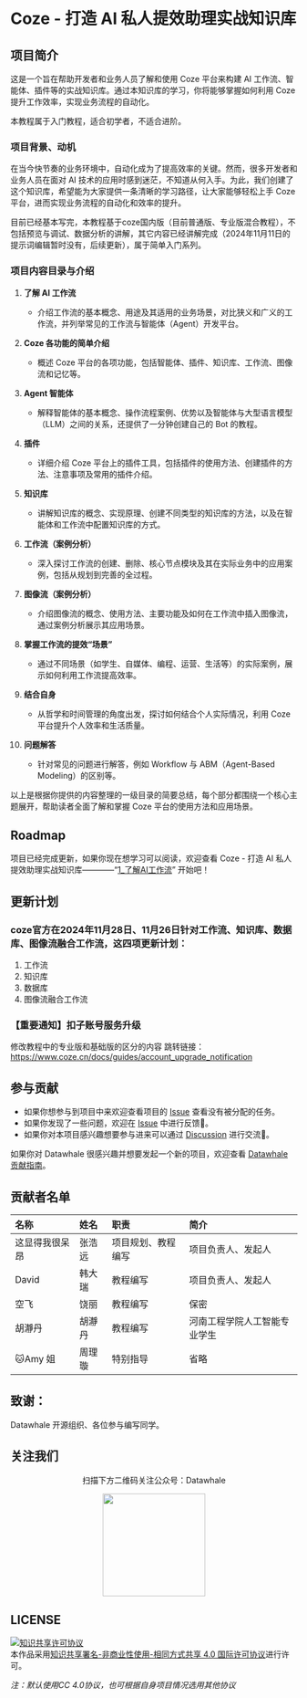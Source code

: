 # Coze - 打造 AI 私人提效助理实战知识库

## 项目简介

这是一个旨在帮助开发者和业务人员了解和使用 Coze 平台来构建 AI 工作流、智能体、插件等的实战知识库。通过本知识库的学习，你将能够掌握如何利用 Coze 提升工作效率，实现业务流程的自动化。

本教程属于入门教程，适合初学者，不适合进阶。


### 项目背景、动机

在当今快节奏的业务环境中，自动化成为了提高效率的关键。然而，很多开发者和业务人员在面对 AI 技术的应用时感到迷茫，不知道从何入手。为此，我们创建了这个知识库，希望能为大家提供一条清晰的学习路径，让大家能够轻松上手 Coze 平台，进而实现业务流程的自动化和效率的提升。

目前已经基本写完，本教程基于coze国内版（目前普通版、专业版混合教程），不包括预览与调试、数据分析的讲解，其它内容已经讲解完成（2024年11月11日的提示词编辑暂时没有，后续更新），属于简单入门系列。

### 项目内容目录与介绍

1. **了解 AI 工作流**
   - 介绍工作流的基本概念、用途及其适用的业务场景，对比狭义和广义的工作流，并列举常见的工作流与智能体（Agent）开发平台。

2. **Coze 各功能的简单介绍**
   - 概述 Coze 平台的各项功能，包括智能体、插件、知识库、工作流、图像流和记忆等。

3. **Agent 智能体**
   - 解释智能体的基本概念、操作流程案例、优势以及智能体与大型语言模型（LLM）之间的关系，还提供了一分钟创建自己的 Bot 的教程。

4. **插件**
   - 详细介绍 Coze 平台上的插件工具，包括插件的使用方法、创建插件的方法、注意事项及常用的插件介绍。

5. **知识库**
   - 讲解知识库的概念、实现原理、创建不同类型的知识库的方法，以及在智能体和工作流中配置知识库的方式。

6. **工作流（案例分析）**
   - 深入探讨工作流的创建、删除、核心节点模块及其在实际业务中的应用案例，包括从规划到完善的全过程。

7. **图像流（案例分析）**
   - 介绍图像流的概念、使用方法、主要功能及如何在工作流中插入图像流，通过案例分析展示其应用场景。

8. **掌握工作流的提效“场景”**
   - 通过不同场景（如学生、自媒体、编程、运营、生活等）的实际案例，展示如何利用工作流提高效率。

9. **结合自身**
   - 从哲学和时间管理的角度出发，探讨如何结合个人实际情况，利用 Coze 平台提升个人效率和生活质量。

10. **问题解答**
    - 针对常见的问题进行解答，例如 Workflow 与 ABM（Agent-Based Modeling）的区别等。

以上是根据你提供的内容整理的一级目录的简要总结，每个部分都围绕一个核心主题展开，帮助读者全面了解和掌握 Coze 平台的使用方法和应用场景。

## Roadmap

项目已经完成更新，如果你现在想学习可以阅读，欢迎查看 Coze - 打造 AI 私人提效助理实战知识库————“[1_了解AI工作流](/docs/1_了解%20AI%20工作流.md)” 开始吧！

## 更新计划

### coze官方在2024年11月28日、11月26日针对工作流、知识库、数据库、图像流融合工作流，这四项更新计划：
1. 工作流
2. 知识库
3. 数据库
4. 图像流融合工作流

### 【重要通知】扣子账号服务升级

修改教程中的专业版和基础版的区分的内容
跳转链接：https://www.coze.cn/docs/guides/account_upgrade_notification

## 参与贡献

- 如果你想参与到项目中来欢迎查看项目的 [Issue](/issues) 查看没有被分配的任务。
- 如果你发现了一些问题，欢迎在 [Issue](/issues) 中进行反馈🐛。
- 如果你对本项目感兴趣想要参与进来可以通过 [Discussion](/discussions) 进行交流💬。

如果你对 Datawhale 很感兴趣并想要发起一个新的项目，欢迎查看 [Datawhale 贡献指南](https://github.com/datawhalechina/DOPMC#%E4%B8%BA-datawhale-%E5%81%9A%E5%87%BA%E8%B4%A1%E7%8C%AE)。

## 贡献者名单

| 名称 | 姓名 | 职责 | 简介 |
| :----| :---- | :---- | :---- |
| 这显得我很呆昂 | 张浩远 | 项目规划、教程编写 | 项目负责人、发起人 |
| David | 韩大瑞 | 教程编写 | 项目负责人、发起人 |
| 空飞 | 饶丽 | 教程编写 | 保密 |
| 胡瀞丹 | 胡瀞丹 | 教程编写 | 河南工程学院人工智能专业学生 |
| 🐱Amy 姐 | 周理璇 | 特别指导 | 省略 |

## 致谢：
 Datawhale 开源组织、各位参与编写同学。


## 关注我们

<div align=center>
<p>扫描下方二维码关注公众号：Datawhale</p>
<img src="https://raw.githubusercontent.com/datawhalechina/pumpkin-book/master/res/qrcode.jpeg" width = "180" height = "180">
</div>

## LICENSE

<a rel="license" href="http://creativecommons.org/licenses/by-nc-sa/4.0/"><img alt="知识共享许可协议" style="border-width:0" src="https://img.shields.io/badge/license-CC%20BY--NC--SA%204.0-lightgrey" /></a><br />本作品采用<a rel="license" href="http://creativecommons.org/licenses/by-nc-sa/4.0/">知识共享署名-非商业性使用-相同方式共享 4.0 国际许可协议</a>进行许可。

*注：默认使用CC 4.0协议，也可根据自身项目情况选用其他协议*